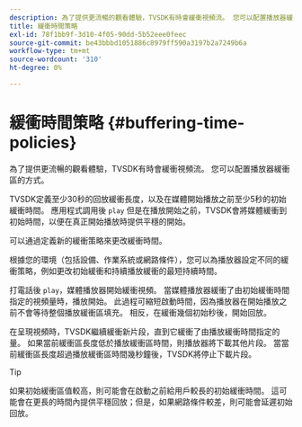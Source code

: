 ```yaml
---
description: 為了提供更流暢的觀看體驗，TVSDK有時會緩衝視頻流。 您可以配置播放器緩衝區的方式。
title: 緩衝時間策略
exl-id: 78f1bb9f-3d10-4f05-90dd-5b52eee0feec
source-git-commit: be43bbbd1051886c8979ff590a3197b2a7249b6a
workflow-type: tm+mt
source-wordcount: '310'
ht-degree: 0%

---
```


# 緩衝時間策略 {#buffering-time-policies}

為了提供更流暢的觀看體驗，TVSDK有時會緩衝視頻流。 您可以配置播放器緩衝區的方式。

TVSDK定義至少30秒的回放緩衝長度，以及在媒體開始播放之前至少5秒的初始緩衝時間。 應用程式調用後 `play` 但是在播放開始之前，TVSDK會將媒體緩衝到初始時間，以便在真正開始播放時提供平穩的開始。

可以通過定義新的緩衝策略來更改緩衝時間。

<!--<a id="section_F6EEE15600814A70A57CCBACE20D68BD"></a>-->

根據您的環境（包括設備、作業系統或網路條件），您可以為播放器設定不同的緩衝策略，例如更改初始緩衝和持續播放緩衝的最短持續時間。

打電話後 `play`，媒體播放器開始緩衝視頻。 當媒體播放器緩衝了由初始緩衝時間指定的視頻量時，播放開始。 此過程可縮短啟動時間，因為播放器在開始播放之前不會等待整個播放緩衝區填充。 相反，在緩衝幾個初始秒後，開始回放。

在呈現視頻時，TVSDK繼續緩衝新片段，直到它緩衝了由播放緩衝時間指定的量。 如果當前緩衝區長度低於播放緩衝區時間，則播放器將下載其他片段。 當當前緩衝區長度超過播放緩衝區時間幾秒鐘後，TVSDK將停止下載片段。

>[!TIP]
>
>如果初始緩衝區值較高，則可能會在啟動之前給用戶較長的初始緩衝時間。 這可能會在更長的時間內提供平穩回放；但是，如果網路條件較差，則可能會延遲初始回放。
